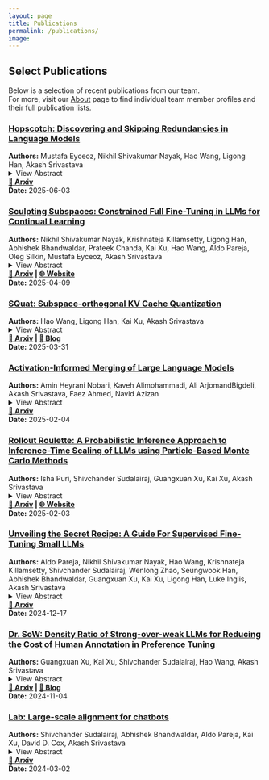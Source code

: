 ```yaml
---
layout: page
title: Publications
permalink: /publications/
image:
---
```


## Select Publications

Below is a selection of recent publications from our team.  
For more, visit our [About](/about/) page to find individual team member profiles and their full publication lists.

<div class="publication-card">
<h3><a href="https://arxiv.org/abs/2506.03303" target="_blank" rel="noopener">Hopscotch: Discovering and Skipping Redundancies in Language Models</a></h3>
<strong>Authors:</strong> Mustafa Eyceoz, Nikhil Shivakumar Nayak, Hao Wang, Ligong Han, Akash Srivastava<br>
<details>
  <summary>View Abstract</summary>
  Modern causal language models stack many attention blocks to improve performance, but not all blocks are necessary for every task. We propose Hopscotch, a simple yet effective method that identifies and skips attention blocks with least contributions to a task and adapts to preserve output quality. Hopscotch jointly optimizes which blocks to skip and how to scale the outputs of the remaining layers. By introducing lightweight, trainable scaling parameters to attention and MLP blocks, it mitigates distribution shifts in hidden states caused by removing attention blocks. Hopscotch does not modify model weights or require access to pretraining or instruction-tuning data, and is compatible with existing model compression techniques. When applied to 𝙻𝚕𝚊𝚖𝚊-𝟹.𝟷-𝟾𝙱 and 𝚀𝚠𝚎𝚗𝟸.𝟻-𝟽𝙱, Hopscotch achieves less than a 2% drop in performance even after skipping four attention blocks.
</details>
<strong><a href="https://arxiv.org/abs/2506.03303">📄 Arxiv</a></strong><br>
<strong>Date:</strong> 2025-06-03
</div>

<div class="publication-card">
<h3><a href="https://arxiv.org/abs/2504.07097" target="_blank" rel="noopener">Sculpting Subspaces: Constrained Full Fine-Tuning in LLMs for Continual Learning</a></h3>
<strong>Authors:</strong> Nikhil Shivakumar Nayak, Krishnateja Killamsetty, Ligong Han, Abhishek Bhandwaldar, Prateek Chanda, Kai Xu, Hao Wang, Aldo Pareja, Oleg Silkin, Mustafa Eyceoz, Akash Srivastava<br>
<details>
  <summary>View Abstract</summary>
  Continual learning in large language models (LLMs) is prone to catastrophic forgetting, where adapting to new tasks significantly degrades performance on previously learned ones. Existing methods typically rely on low-rank, parameter-efficient updates that limit the model's expressivity and introduce additional parameters per task, leading to scalability issues. To address these limitations, we propose a novel continual full fine-tuning approach leveraging adaptive singular value decomposition (SVD). Our method dynamically identifies task-specific low-rank parameter subspaces and constrains updates to be orthogonal to critical directions associated with prior tasks, thus effectively minimizing interference without additional parameter overhead or storing previous task gradients. We evaluate our approach extensively on standard continual learning benchmarks using both encoder-decoder (T5-Large) and decoder-only (LLaMA-2 7B) models, spanning diverse tasks including classification, generation, and reasoning. Empirically, our method achieves state-of-the-art results, up to 7% higher average accuracy than recent baselines like O-LoRA, and notably maintains the model's general linguistic capabilities, instruction-following accuracy, and safety throughout the continual learning process by reducing forgetting to near-negligible levels. Our adaptive SVD framework effectively balances model plasticity and knowledge retention, providing a practical, theoretically grounded, and computationally scalable solution for continual learning scenarios in large language models.
</details>
<strong><a href="https://arxiv.org/abs/2504.07097">📄 Arxiv</a> | <a href="https://ai-innovation.team/squat/">🌐 Website</a></strong><br>
<strong>Date:</strong> 2025-04-09
</div>

<div class="publication-card">
<h3><a href="https://arxiv.org/abs/2503.24358" target="_blank" rel="noopener">SQuat: Subspace-orthogonal KV Cache Quantization</a></h3>
<strong>Authors:</strong> Hao Wang, Ligong Han, Kai Xu, Akash Srivastava<br>
<details>
  <summary>View Abstract</summary>
  The key-value (KV) cache accelerates LLMs decoding by storing KV tensors from previously generated tokens. It reduces redundant computation at the cost of increased memory usage. To mitigate this overhead, existing approaches compress KV tensors into lower-bit representations; however, quantization errors can accumulate as more tokens are generated, potentially resulting in undesired outputs. In this paper, we introduce SQuat (Subspace-orthogonal KV cache quantization). It first constructs a subspace spanned by query tensors to capture the most critical task-related information. During key tensor quantization, it enforces that the difference between the (de)quantized and original keys remains orthogonal to this subspace, minimizing the impact of quantization errors on the attention mechanism's outputs. SQuat requires no model fine-tuning, no additional calibration dataset for offline learning, and is grounded in a theoretical framework we develop. Through numerical experiments, we show that our method reduces peak memory by 2.17 to 2.82, improves throughput by 2.45 to 3.60, and achieves more favorable benchmark scores than existing KV cache quantization algorithms.
</details>
<strong><a href="https://arxiv.org/abs/2503.24358">📄 Arxiv</a> | <a href="https://ai-innovation.team/blog/orthogonal-subspace-learning">📝 Blog</a></strong><br>
<strong>Date:</strong> 2025-03-31
</div>

<div class="publication-card">
<h3><a href="https://arxiv.org/abs/2502.02421" target="_blank" rel="noopener">Activation-Informed Merging of Large Language Models</a></h3>
<strong>Authors:</strong> Amin Heyrani Nobari, Kaveh Alimohammadi, Ali ArjomandBigdeli, Akash Srivastava, Faez Ahmed, Navid Azizan<br>
<details>
  <summary>View Abstract</summary>
  Model merging, a method that combines the parameters and embeddings of multiple fine-tuned large language models (LLMs), offers a promising approach to enhance model performance across various tasks while maintaining computational efficiency. This paper introduces Activation-Informed Merging (AIM), a technique that integrates the information from the activation space of LLMs into the merging process to improve performance and robustness. AIM is designed as a flexible, complementary solution that is applicable to any existing merging method. It aims to preserve critical weights from the base model, drawing on principles from continual learning (CL) and model compression. Utilizing a task-agnostic calibration set, AIM selectively prioritizes essential weights during merging. We empirically demonstrate that AIM significantly enhances the performance of merged models across multiple benchmarks. Our findings suggest that considering the activation-space information can provide substantial advancements in the model merging strategies for LLMs, with up to a 40% increase in benchmark performance.
</details>
<strong><a href="https://arxiv.org/abs/2502.02421">📄 Arxiv</a></strong><br>
<strong>Date:</strong> 2025-02-04
</div>

<div class="publication-card">
<h3><a href="https://arxiv.org/abs/2502.01618" target="_blank" rel="noopener">Rollout Roulette: A Probabilistic Inference Approach to Inference-Time Scaling of LLMs using Particle-Based Monte Carlo Methods</a></h3>
<strong>Authors:</strong> Isha Puri, Shivchander Sudalairaj, Guangxuan Xu, Kai Xu, Akash Srivastava<br>
<details>
  <summary>View Abstract</summary>
  Large language models (LLMs) have achieved significant performance gains via scaling up model sizes and/or data. However, recent evidence suggests diminishing returns from such approaches, motivating scaling the computation spent at inference time. Existing inference-time scaling methods, usually with reward models, cast the task as a search problem, which tends to be vulnerable to reward hacking as a consequence of approximation errors in reward models. In this paper, we instead cast inference-time scaling as a probabilistic inference task and leverage sampling-based techniques to explore the typical set of the state distribution of a state-space model with an approximate likelihood, rather than optimize for its mode directly. We propose a novel inference-time scaling approach by adapting particle-based Monte Carlo methods to this task. Our empirical evaluation demonstrates that our methods have a 4-16x better scaling rate over our deterministic search counterparts on various challenging mathematical reasoning tasks. Using our approach, we show that Qwen2.5-Math-1.5B-Instruct can surpass GPT-4o accuracy in only 4 rollouts, while Qwen2.5-Math-7B-Instruct scales to o1 level accuracy in only 32 rollouts. Our work not only presents an effective method to inference-time scaling, but also connects the rich literature in probabilistic inference with inference-time scaling of LLMs to develop more robust algorithms in future work.
</details>
<strong><a href="https://arxiv.org/abs/2502.01618">📄 Arxiv</a> | <a href="https://probabilistic-inference-scaling.github.io/">🌐 Website</a></strong><br>
<strong>Date:</strong> 2025-02-03
</div>

<div class="publication-card">
<h3><a href="https://arxiv.org/abs/2412.13337" target="_blank" rel="noopener">Unveiling the Secret Recipe: A Guide For Supervised Fine-Tuning Small LLMs</a></h3>
<strong>Authors:</strong> Aldo Pareja, Nikhil Shivakumar Nayak, Hao Wang, Krishnateja Killamsetty, Shivchander Sudalairaj, Wenlong Zhao, Seungwook Han, Abhishek Bhandwaldar, Guangxuan Xu, Kai Xu, Ligong Han, Luke Inglis, Akash Srivastava<br>
<details>
  <summary>View Abstract</summary>
  The rise of large language models (LLMs) has created a significant disparity: industrial research labs with their computational resources, expert teams, and advanced infrastructures, can effectively fine-tune LLMs, while individual developers and small organizations face barriers due to limited resources. In this paper, we aim to bridge this gap by presenting a comprehensive study on supervised fine-tuning of LLMs using instruction-tuning datasets spanning diverse knowledge domains and skills. We focus on small-sized LLMs (3B to 7B parameters) for their cost-efficiency and accessibility. We explore various training configurations and strategies across four open-source pre-trained models. We provide detailed documentation of these configurations, revealing findings that challenge several common training practices, including hyperparameter recommendations from TULU and phased training recommended by Orca. Key insights from our work include: (i) larger batch sizes paired with lower learning rates lead to improved model performance on benchmarks such as MMLU, MTBench, and Open LLM Leaderboard; (ii) early-stage training dynamics, such as lower gradient norms and higher loss values, are strong indicators of better final model performance, enabling early termination of sub-optimal runs and significant computational savings; (iii) through a thorough exploration of hyperparameters like warmup steps and learning rate schedules, we provide guidance for practitioners and find that certain simplifications do not compromise performance; and (iv) we observed no significant difference in performance between phased and stacked training strategies, but stacked training is simpler and more sample efficient. With these findings holding robustly across datasets and models, we hope this study serves as a guide for practitioners fine-tuning small LLMs and promotes a more inclusive environment for LLM research.
</details>
<strong><a href="https://arxiv.org/abs/2412.13337">📄 Arxiv</a></strong><br>
<strong>Date:</strong> 2024-12-17
</div>

<div class="publication-card">
<h3><a href="https://arxiv.org/abs/2411.02481" target="_blank" rel="noopener">Dr. SoW: Density Ratio of Strong-over-weak LLMs for Reducing the Cost of Human Annotation in Preference Tuning</a></h3>
<strong>Authors:</strong> Guangxuan Xu, Kai Xu, Shivchander Sudalairaj, Hao Wang, Akash Srivastava<br>
<details>
  <summary>View Abstract</summary>
  Preference tuning relies on high-quality human preference data, which is often expensive and time-consuming to gather. In this paper, we introduce Dr. Sow (Density Ratio of Strong over Weak) a cost-effective method that eliminates the reliance for human annotation by leveraging off-the-shelf LLMs for preference data annotation. Dr. Sow uses the log-density ratio between a better-aligned and a less-aligned LLM as a reward signal. We evaluate Dr. Sow across 221 different LLM pairs and empirically find a strong correlation between the performance gap of the paired models and the quality of the reward signal. This insight provides a practical guideline for selecting LLMs for data annotation. 
  Additionally, we introduce an end-to-end pipeline that customizes reward functions based on user query domains. Without fine-tuning, it improves accuracy on domain-specific evaluations. With a pair of Mistral-7B models, Dr. Sow achieves a RewardBench score of 82.6, outperforming the best trained reward functions from same model class and demonstrating competitive performance against SoTA models in Safety (91.0) and Reasoning (88.0) domains. Further, we preference-tune Llama-3-8B-Instruct using data annotated by Dr. Sow. Our approach pushes Llama-3-8B to achieve a 37.4 % (+15.1 %) win rate on ArenaHard and a 40.7 % (+17.8 %) win rate on length-controlled AlpacaEval 2.0.
</details>
<strong><a href="https://arxiv.org/abs/2411.02481">📄 Arxiv</a> | <a href="https://www.redhat.com/en/blog/smarter-enterprise-ai-inference-time-scaling">📝 Blog</a></strong><br>
<strong>Date:</strong> 2024-11-04
</div>

<div class="publication-card">
<h3><a href="https://arxiv.org/abs/2403.01081" target="_blank" rel="noopener">Lab: Large-scale alignment for chatbots</a></h3>
<strong>Authors:</strong> Shivchander Sudalairaj, Abhishek Bhandwaldar, Aldo Pareja, Kai Xu, David D. Cox, Akash Srivastava<br>
<details>
  <summary>View Abstract</summary>
  This work introduces LAB (Large-scale Alignment for chatBots), a novel methodology designed to overcome the scalability challenges in the instruction-tuning phase of large language model (LLM) training. Leveraging a taxonomy-guided synthetic data generation process and a multi-phase tuning framework, LAB significantly reduces reliance on expensive human annotations and proprietary models like GPT-4. We demonstrate that LAB-trained models can achieve competitive performance across several benchmarks compared to models trained with traditional human-annotated or GPT-4 generated synthetic data. Thus offering a scalable, cost-effective solution for enhancing LLM capabilities and instruction-following behaviors without the drawbacks of catastrophic forgetting, marking a step forward in the efficient training of LLMs for a wide range of applications.
</details>
<strong><a href="https://arxiv.org/abs/2403.01081">📄 Arxiv</a></strong><br>
<strong>Date:</strong> 2024-03-02
</div> 